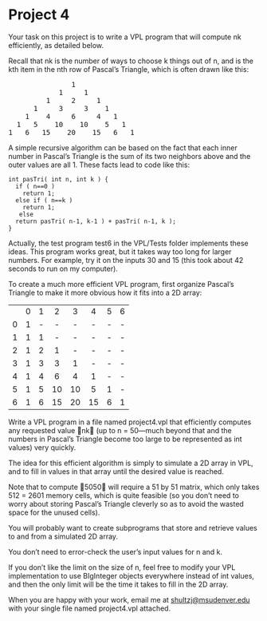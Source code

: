 # Project 4

Your task on this project is to write a VPL program that will compute nk efficiently, as detailed below.

Recall that nk is the number of ways to choose k things out of n, and is the kth item in the nth row of Pascal’s Triangle, which is often drawn like this:
<pre>
               1
            1     1
         1     2     1
      1     3     3    1
    1    4     6     4   1
  1   5    10    10    5   1
1   6   15    20    15   6   1
</pre>

A simple recursive algorithm can be based on the fact that each inner number in Pascal’s Triangle is the sum of its two neighbors above and the outer values are all 1. These facts lead to code like this:

```
int pasTri( int n, int k ) {  
  if ( n==0 )  
    return 1;  
  else if ( n==k )  
    return 1;  
   else  
  return pasTri( n-1, k-1 ) + pasTri( n-1, k );  
}  
```

Actually, the test program test6 in the VPL/Tests folder implements these ideas. This program works great, but it takes way too long for larger numbers. For example, try it on the inputs 30 and 15 (this took about 42 seconds to run on my computer).

To create a much more efficient VPL program, first organize Pascal’s Triangle to make it more obvious how it fits into a 2D array:
<table style="text-align: center;">
  <tr>
    <td></td>
    <td>0</td>
    <td>1</td>
    <td>2</td>
    <td>3</td>
    <td>4</td>
    <td>5</td>
    <td>6</td>
  </tr>
  <tr>
    <td>0</td>
    <td>1</td>
    <td>-</td>
    <td>-</td>
    <td>-</td>
    <td>-</td>
    <td>-</td>
    <td>-</td>
  </tr>
  <tr>
    <td>1</td>
    <td>1</td>
    <td>1</td>
    <td>-</td>
    <td>-</td>
    <td>-</td>
    <td>-</td>
    <td>-</td>
  </tr>
  <tr>
    <td>2</td>
    <td>1</td>
    <td>2</td>
    <td>1</td>
    <td>-</td>
    <td>-</td>
    <td>-</td>
    <td>-</td>
  </tr>
  <tr>
    <td>3</td>
    <td>1</td>
    <td>3</td>
    <td>3</td>
    <td>1</td>
    <td>-</td>
    <td>-</td>
    <td>-</td>
  </tr>
  <tr>
    <td>4</td>
    <td>1</td>
    <td>4</td>
    <td>6</td>
    <td>4</td>
    <td>1</td>
    <td>-</td>
    <td>-</td>
  </tr>
  <tr>
    <td>5</td>
    <td>1</td>
    <td>5</td>
    <td>10</td>
    <td>10</td>
    <td>5</td>
    <td>1</td>
    <td>-</td>
  </tr>
  <tr>
    <td>6</td>
    <td>1</td>
    <td>6</td>
    <td>15</td>
    <td>20</td>
    <td>15</td>
    <td>6</td>
    <td>1</td>
  </tr>
</table>


Write a VPL program in a file named project4.vpl that efficiently computes any requested value 􀀀nk (up to n = 50—much beyond that and the numbers in Pascal’s Triangle become too large to be represented as int values) very quickly.

The idea for this efficient algorithm is simply to simulate a 2D array in VPL, and to fill in values in that array until the desired value is reached.

Note that to compute 􀀀5050 will require a 51 by 51 matrix, which only takes 512 = 2601 memory cells, which is quite feasible (so you don’t need to worry about storing Pascal’s Triangle cleverly so as to avoid the wasted space for the unused cells).

You will probably want to create subprograms that store and retrieve values to and from a simulated 2D array.

You don’t need to error-check the user’s input values for n and k.

If you don’t like the limit on the size of n, feel free to modify your VPL implementation to use BIgInteger objects everywhere instead of int values, and then the only limit will be the time it takes to fill in the 2D array.

When you are happy with your work, email me at shultzj@msudenver.edu with your single file named project4.vpl attached.
